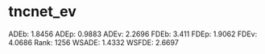 # tncnet_ev

ADEb: 1.8456
ADEp: 0.9883
ADEv: 2.2696
FDEb: 3.411
FDEp: 1.9062
FDEv: 4.0686
Rank: 1256
WSADE: 1.4332
WSFDE: 2.6697